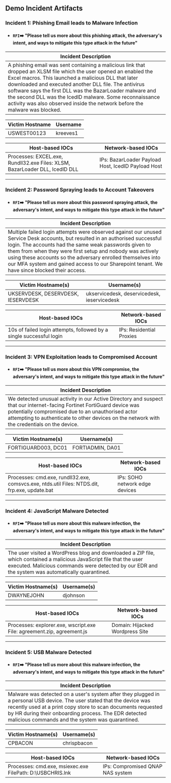 ## Demo Incident Artifacts

### Incident 1: Phishing Email leads to Malware Infection
- #### `RFI`➡️ "Please tell us more about this phishing attack, the adversary's intent, and ways to mitigate this type attack in the future"

| Incident Description |
|---|
| A phishing email was sent containing a malicious link that dropped an XLSM file which the user opened an enabled the Excel macros. This launched a malicious DLL that later downloaded and executed another DLL file. The antivirus software says the first DLL was the BazarLoader malware and the second DLL was the IcedID malware. Some reconnaissance activity was also observed inside the network before the malware was blocked. | 

| Victim Hostname | Username |
|---|---|
| USWEST00123 | kreeves1 |

| Host-based IOCs | Network-based IOCs |
|---|---|
| Processes: EXCEL.exe, Rundll32.exe Files: XLSM, BazarLoader DLL, IcedID DLL | IPs: BazarLoader Payload Host, IcedID Payload Host |

---

### Incident 2: Password Spraying leads to Account Takeovers
- #### `RFI`➡️ "Please tell us more about this password spraying attack, the adversary's intent, and ways to mitigate this type attack in the future"

| Incident Description |
|---|
| Multiple failed login attempts were observed against our unused Service Desk accounts, but resulted in an authorised successful login. The accounts had the same weak passwords given to them from when they were first setup and nobody was actively using these accounts so the adversary enrolled themselves into our MFA system and gained access to our Sharepoint tenant. We have since blocked their access. | 

| Victim Hostname(s) | Username(s) |
|---|---|
| UKSERVDESK, DESERVDESK, IESERVDESK | ukservicedesk, deservicedesk, ieservicedesk |

| Host-based IOCs | Network-based IOCs |
|---|---|
| 10s of failed login attempts, followed by a single successful login | IPs: Residential Proxies |

---

### Incident 3: VPN Exploitation leads to Compromised Account
- #### `RFI`➡️ "Please tell us more about this VPN compromise, the adversary's intent, and ways to mitigate this type attack in the future"

| Incident Description |
|---|
| We detected unusual activity in our Active Directory and suspect that our internet-facing Fortinet FortiGuard device was potentially compromised due to an unauthorised actor attempting to authenticate to other devices on the network with the credentials on the device. | 

| Victim Hostname(s) | Username(s) |
|---|---|
| FORTIGUARD003, DC01 | FORTIADMIN, DA01 |

| Host-based IOCs | Network-based IOCs |
|---|---|
| Processes: cmd.exe, rundll32.exe, comsvcs.exe, ntds.util Files: NTDS.dit, frp.exe, update.bat  | IPs: SOHO network edge devices |

---

### Incident 4: JavaScript Malware Detected
- #### `RFI`➡️ "Please tell us more about this malware infection, the adversary's intent, and ways to mitigate this type attack in the future"

| Incident Description |
|---|
| The user visited a WordPress blog and downloaded a ZIP file, which contained a malicious JavaScript file that the user executed. Malicious commands were detected by our EDR and the system was automatically quarantined. | 

| Victim Hostname(s) | Username(s) |
|---|---|
| DWAYNEJOHN | djohnson |

| Host-based IOCs | Network-based IOCs |
|---|---|
| Processes: explorer.exe, wscript.exe File: agreement.zip, agreement.js | Domain: Hijacked Wordpress Site |

---

### Incident 5: USB Malware Detected
- #### `RFI`➡️ "Please tell us more about this malware infection, the adversary's intent, and ways to mitigate this type attack in the future"

| Incident Description |
|---|
| Malware was detected on a user's system after they plugged in a personal USB device. The user stated that the device was recently used at a print copy store to scan documents requested by HR during their onboarding process. The EDR detected malicious commands and the system was quarantined. | 

| Victim Hostname(s) | Username(s) |
|---|---|
| CPBACON | chrispbacon |

| Host-based IOCs | Network-based IOCs |
|---|---|
| Processes: cmd.exe, msiexec.exe FilePath: D:\\USBCHRIS.lnk  | IPs: Compromised QNAP NAS system |
